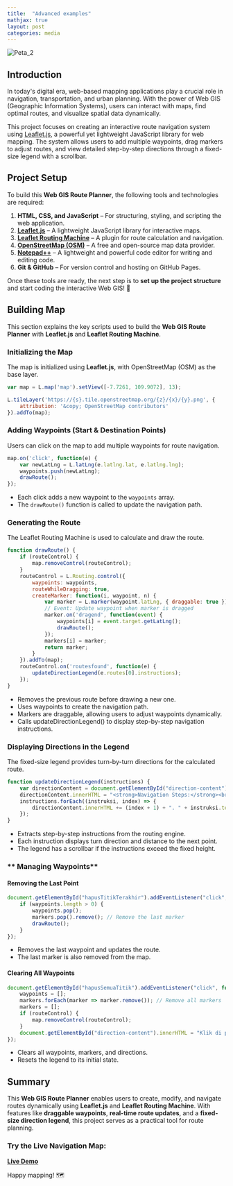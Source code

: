 ```yaml
---
title:  "Advanced examples"
mathjax: true
layout: post
categories: media
---
```


![Peta_2](https://github.com/user-attachments/assets/d5644ae2-e76d-4fff-b83e-82d79c089d30)


## Introduction

In today's digital era, web-based mapping applications play a crucial role in navigation, transportation, and urban planning. With the power of Web GIS (Geographic Information Systems), users can interact with maps, find optimal routes, and visualize spatial data dynamically.

This project focuses on creating an interactive route navigation system using [Leaflet.js](https://leafletjs.com/), a powerful yet lightweight JavaScript library for web mapping. The system allows users to add multiple waypoints, drag markers to adjust routes, and view detailed step-by-step directions through a fixed-size legend with a scrollbar.

## Project Setup

To build this **Web GIS Route Planner**, the following tools and technologies are required:  

1. **HTML, CSS, and JavaScript** – For structuring, styling, and scripting the web application.  
2. **[Leaflet.js](https://leafletjs.com/)** – A lightweight JavaScript library for interactive maps.  
3. **[Leaflet Routing Machine](https://www.liedman.net/leaflet-routing-machine/)** – A plugin for route calculation and navigation.  
4. **[OpenStreetMap (OSM)](https://www.openstreetmap.org/)** – A free and open-source map data provider.  
5. **[Notepad++](https://notepad-plus-plus.org/)** – A lightweight and powerful code editor for writing and editing code.  
7. **Git & GitHub** – For version control and hosting on GitHub Pages.  

Once these tools are ready, the next step is to **set up the project structure** and start coding the interactive Web GIS! 🚀  

## Building Map

This section explains the key scripts used to build the **Web GIS Route Planner** with **Leaflet.js** and **Leaflet Routing Machine**.  

### **Initializing the Map**  
The map is initialized using **Leaflet.js**, with OpenStreetMap (OSM) as the base layer.  

```js
var map = L.map('map').setView([-7.7261, 109.9072], 13);

L.tileLayer('https://{s}.tile.openstreetmap.org/{z}/{x}/{y}.png', {
    attribution: '&copy; OpenStreetMap contributors'
}).addTo(map);
```
### **Adding Waypoints (Start & Destination Points)** 
Users can click on the map to add multiple waypoints for route navigation.
```js
map.on('click', function(e) {
    var newLatLng = L.latLng(e.latlng.lat, e.latlng.lng);
    waypoints.push(newLatLng);
    drawRoute();
});
```
* Each click adds a new waypoint to the `waypoints` array.
* The `drawRoute()` function is called to update the navigation path.

### **Generating the Route** 
The Leaflet Routing Machine is used to calculate and draw the route.
```js
function drawRoute() {
    if (routeControl) {
        map.removeControl(routeControl);
    }
    routeControl = L.Routing.control({
        waypoints: waypoints,
        routeWhileDragging: true,
        createMarker: function(i, waypoint, n) {
            var marker = L.marker(waypoint.latLng, { draggable: true });
            // Event: Update waypoint when marker is dragged
            marker.on('dragend', function(event) {
                waypoints[i] = event.target.getLatLng();
                drawRoute();
            });
            markers[i] = marker;
            return marker;
        }
    }).addTo(map);
    routeControl.on('routesfound', function(e) {
        updateDirectionLegend(e.routes[0].instructions);
    });
}
```
* Removes the previous route before drawing a new one.
* Uses waypoints to create the navigation path.
* Markers are draggable, allowing users to adjust waypoints dynamically.
* Calls updateDirectionLegend() to display step-by-step navigation instructions.

### **Displaying Directions in the Legend** 
The fixed-size legend provides turn-by-turn directions for the calculated route.
```js
function updateDirectionLegend(instructions) {
    var directionContent = document.getElementById("direction-content");
    directionContent.innerHTML = "<strong>Navigation Steps:</strong><br><br>";
    instructions.forEach((instruksi, index) => {
        directionContent.innerHTML += (index + 1) + ". " + instruksi.text + " (" + instruksi.distance.toFixed(0) + " m)<br>";
    });
}
```
* Extracts step-by-step instructions from the routing engine.
* Each instruction displays turn direction and distance to the next point.
* The legend has a scrollbar if the instructions exceed the fixed height.

### ** Managing Waypoints** 

#### Removing the Last Point
```js
document.getElementById("hapusTitikTerakhir").addEventListener("click", function() {
    if (waypoints.length > 0) {
        waypoints.pop();
        markers.pop().remove(); // Remove the last marker
        drawRoute();
    }
});
```
* Removes the last waypoint and updates the route.
* The last marker is also removed from the map.

#### Clearing All Waypoints
```js
document.getElementById("hapusSemuaTitik").addEventListener("click", function() {
    waypoints = [];
    markers.forEach(marker => marker.remove()); // Remove all markers
    markers = [];
    if (routeControl) {
        map.removeControl(routeControl);
    }
    document.getElementById("direction-content").innerHTML = "Klik di peta untuk menambahkan titik rute.";
});
```
* Clears all waypoints, markers, and directions.
* Resets the legend to its initial state.

## Summary
This **Web GIS Route Planner** enables users to create, modify, and navigate routes dynamically using **Leaflet.js** and **Leaflet Routing Machine**. With features like **draggable waypoints**, **real-time route updates**, and a **fixed-size direction legend**, this project serves as a practical tool for route planning.  

### **Try the Live Navigation Map:**  
**[Live Demo](https://ridhosflhq.github.io/Peta_2/)**  

Happy mapping! 🗺️ 
